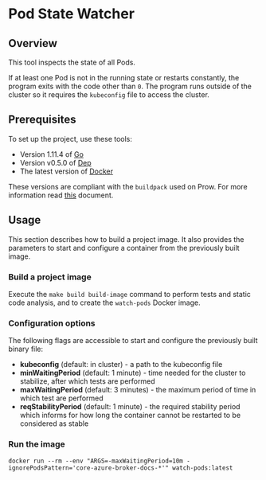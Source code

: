 # Pod State Watcher

## Overview

This tool inspects the state of all Pods.

If at least one Pod is not in the running state or restarts constantly, the program exits with the code other than `0`.
The program runs outside of the cluster so it requires the `kubeconfig` file to access the cluster.

## Prerequisites

To set up the project, use these tools:
* Version 1.11.4 of [Go](https://golang.org/dl/)
* Version v0.5.0 of [Dep](https://github.com/golang/dep)
* The latest version of [Docker](https://www.docker.com/)

These versions are compliant with the `buildpack` used on Prow. For more information read [this](https://github.com/kyma-project/test-infra/blob/master/prow/images/buildpack-golang/README.md) document.

## Usage

This section describes how to build a project image. It also provides the parameters to start and configure a container from the previously built image.

### Build a project image

Execute the `make build build-image` command to perform tests and static code analysis, and to create the `watch-pods` Docker image.

### Configuration options

The following flags are accessible to start and configure the previously built binary file:
- **kubeconfig** (default: in cluster) - a path to the kubeconfig file
- **minWaitingPeriod** (default: 1 minute) - time needed for the cluster to stabilize, after which tests are performed
- **maxWaitingPeriod** (default: 3 minutes) - the maximum period of time in which test are performed
- **reqStabilityPeriod** (default: 1 minute) - the required stability period which informs for how long the container cannot be restarted to be considered as stable

### Run the image
```
docker run --rm --env "ARGS=-maxWaitingPeriod=10m -ignorePodsPattern='core-azure-broker-docs-*'" watch-pods:latest
```
